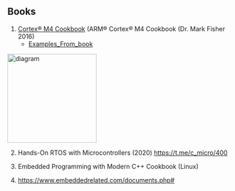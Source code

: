 ## Books

1) [Cortex® M4 Cookbook](https://onedrive.live.com/?authkey=%21ACymmXLqus9hxqA&id=1F1EFB9352253B39%21260&cid=1F1EFB9352253B39&parId=root&parQt=sharedby&o=OneUp) (ARM® Cortex® M4 Cookbook (Dr. Mark Fisher 2016)
   - [Examples_From_book](https://github.com/PacktPublishing/ARM-Cortex-M4-Cookbook) 
<img src= "https://github.com/GlebGodlevski/Books-/assets/93090351/5173b5dd-4774-465b-acc3-b0d9df900f64" alt="diagram" width="200"/>

2) Hands-On RTOS with Microcontrollers (2020)
  https://t.me/c_micro/400

3) Embedded Programming with Modern C++ Cookbook (Linux)

4) https://www.embeddedrelated.com/documents.php#



